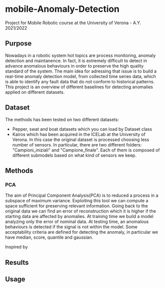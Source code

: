 # mobile-Anomaly-Detection
Project for Mobile Robotic course at the University of Verona - A.Y. 2021/2022

## Purpose

Nowadays in a robotic system hot topics are process monitoring, anomaly detection and maintanence. In fact, it is extremely difficult to detect in advance anomalous behaviours in order to preserve the high quality standard of the system. 
The main idea for adressing that issue is to build a real-time anomaly detection model, from collected time series data, which is able to identify any fault data that do not conform to historical patterns.
This project is an overview of different baselines for detecting anomalies applied on different datasets.

## Dataset 
The methods has been tested on two different datasets: 
- Pepper, swat and boat datasets which you can load by Dataset class
- Kairos which has been acquired in the ICELab at the University of Verona. In this case the original dataset is processed choosing less number of sensors. In particular, there are two different folders: "Campioni_iniziali" and "Campione_finale". Each of them is composed of different submodels based on what kind of sensors we keep.

## Methods 
### PCA
The aim of Principal Component Analysis(PCA) is to reduced a process in a subspace of maximum variance. Exploiting this tool we can compute a space sufficient for preserving relevant information. Going back to the original data we can find an error of reconstruction which it is higher if the starting data are affected by anomalies. At training time we build a model analyzing only the error of nominal data. At testing time, an anomalous behaviours is detected if the signal is not within the model. Some acceptability criteria are defined for detecting the anomaly, in particular we have median, score, quantile and gaussian.

Inspired by 

## Results 

## Usage
